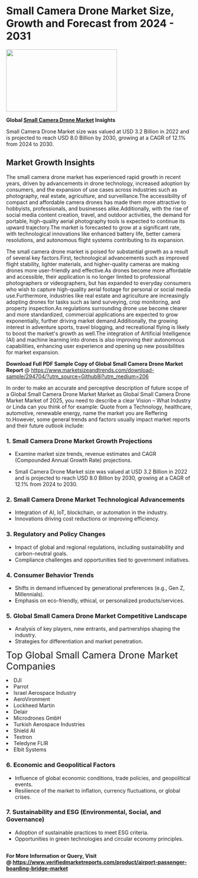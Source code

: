 <H1>Small Camera Drone Market Size, Growth and Forecast from 2024 - 2031</H1><img class="aligncenter size-medium wp-image-584254" src="https://thirdeyenews.in/wp-content/uploads/2024/09/Global-Market-Research-300x168.jpeg" alt="" width="300" height="168" /><p><strong>Global&nbsp;<a href="https://www.marketsizeandtrends.com/download-sample/294704/?utm_source=Github8j?utm_medium=206">Small Camera Drone Market</a> Insights</strong></p><p>Small Camera Drone Market size was valued at USD 3.2 Billion in 2022 and is projected to reach USD 8.0 Billion by 2030, growing at a CAGR of 12.1% from 2024 to 2030.</p><p><h2>Market Growth Insights</h2> <p>The small camera drone market has experienced rapid growth in recent years, driven by advancements in drone technology, increased adoption by consumers, and the expansion of use cases across industries such as photography, real estate, agriculture, and surveillance.The accessibility of compact and affordable camera drones has made them more attractive to hobbyists, professionals, and businesses alike.Additionally, with the rise of social media content creation, travel, and outdoor activities, the demand for portable, high-quality aerial photography tools is expected to continue its upward trajectory.The market is forecasted to grow at a significant rate, with technological innovations like enhanced battery life, better camera resolutions, and autonomous flight systems contributing to its expansion.</p> <p>The small camera drone market is poised for substantial growth as a result of several key factors.First, technological advancements such as improved flight stability, lighter materials, and higher-quality cameras are making drones more user-friendly and effective.As drones become more affordable and accessible, their application is no longer limited to professional photographers or videographers, but has expanded to everyday consumers who wish to capture high-quality aerial footage for personal or social media use.Furthermore, industries like real estate and agriculture are increasingly adopting drones for tasks such as land surveying, crop monitoring, and property inspection.As regulations surrounding drone use become clearer and more standardized, commercial applications are expected to grow exponentially, further driving market demand.Additionally, the growing interest in adventure sports, travel blogging, and recreational flying is likely to boost the market's growth as well.The integration of Artificial Intelligence (AI) and machine learning into drones is also improving their autonomous capabilities, enhancing user experience and opening up new possibilities for market expansion.</p> <p><span class=""><strong>Download Full PDF Sample Copy of Global Small Camera Drone Market Report</strong> @ <a href="https://www.marketsizeandtrends.com/download-sample/294704/?utm_source=Github8j?utm_medium=206" target="_blank">https://www.marketsizeandtrends.com/download-sample/294704/?utm_source=Github8j?utm_medium=206</a></span></p><p>In order to make an accurate and perceptive description of future scope of a Global&nbsp;Small Camera Drone Market Market as Global&nbsp;Small Camera Drone Market Market of 2025, you need to describe a clear Vision &ndash; What Industry or Linda can you think of for example: Quote from a Technology, healthcare, automotive, renewable energy, name the market you are Reffering to.However, some general trends and factors usually impact market reports and their future outlook include:</p><h3>1.&nbsp;<strong>Small Camera Drone Market Growth Projections</strong></h3><ul><li>Examine market size trends, revenue estimates and CAGR (Compounded Annual Growth Rate) projections.</li><li><p>Small Camera Drone Market size was valued at USD 3.2 Billion in 2022 and is projected to reach USD 8.0 Billion by 2030, growing at a CAGR of 12.1% from 2024 to 2030.</p></li></ul><h3>2.&nbsp;<strong>Small Camera Drone Market Technological Advancements</strong></h3><ul><li>Integration of AI, IoT, blockchain, or automation in the industry.</li><li>Innovations driving cost reductions or improving efficiency.</li></ul><h3>3.&nbsp;<strong>Regulatory and Policy Changes</strong></h3><ul><li>Impact of global and regional regulations, including sustainability and carbon-neutral goals.</li><li>Compliance challenges and opportunities tied to government initiatives.</li></ul><h3>4.&nbsp;<strong>Consumer Behavior Trends</strong></h3><ul><li>Shifts in demand influenced by generational preferences (e.g., Gen Z, Millennials).</li><li>Emphasis on eco-friendly, ethical, or personalized products/services.</li></ul><h3>5.&nbsp;<strong>Global Small Camera Drone Market Competitive Landscape</strong></h3><ul><li>Analysis of key players, new entrants, and partnerships shaping the industry.</li><li>Strategies for differentiation and market penetration.</li></ul><p data-pm-slice="1 1 []"><span style="color: inherit; font-family: inherit; font-size: 25px;">Top Global Small Camera Drone Market Companies</span></p><div class="" data-test-id=""><p><li>DJI</li><li> Parrot</li><li> Israel Aerospace Industry</li><li> AeroVironment</li><li> Lockheed Martin</li><li> Delair</li><li> Microdrones GmbH</li><li> Turkish Aerospace Industries</li><li> Shield AI</li><li> Textron</li><li> Teledyne FLIR</li><li> Elbit Systems</li></p></div><h3>6.&nbsp;<strong>Economic and Geopolitical Factors</strong></h3><ul><li>Influence of global economic conditions, trade policies, and geopolitical events.</li><li>Resilience of the market to inflation, currency fluctuations, or global crises.</li></ul><h3>7.&nbsp;<strong>Sustainability and ESG (Environmental, Social, and Governance)</strong></h3><ul><li>Adoption of sustainable practices to meet ESG criteria.</li><li>Opportunities in green technologies and circular economy principles.</li></ul><h2><strong style="font-size: 14px;">For More Information or Query, Visit @&nbsp;</strong><a style="background-color: #ffffff; font-size: 14px;" href="https://www.marketsizeandtrends.com/report/small-camera-drone-market/" target="_blank">https://www.verifiedmarketreports.com/product/airport-passenger-boarding-bridge-market</a></h2>